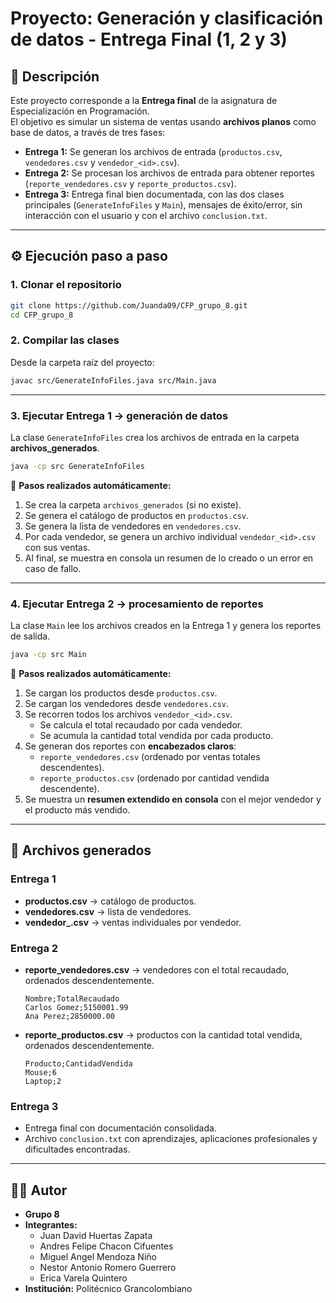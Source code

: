 # Proyecto: Generación y clasificación de datos - Entrega Final (1, 2 y 3)

## 📌 Descripción
Este proyecto corresponde a la **Entrega final** de la asignatura de Especialización en Programación.  
El objetivo es simular un sistema de ventas usando **archivos planos** como base de datos, a través de tres fases:

- **Entrega 1:** Se generan los archivos de entrada (`productos.csv`, `vendedores.csv` y `vendedor_<id>.csv`).  
- **Entrega 2:** Se procesan los archivos de entrada para obtener reportes (`reporte_vendedores.csv` y `reporte_productos.csv`).  
- **Entrega 3:** Entrega final bien documentada, con las dos clases principales (`GenerateInfoFiles` y `Main`), mensajes de éxito/error, sin interacción con el usuario y con el archivo `conclusion.txt`.

---

## ⚙️ Ejecución paso a paso

### 1. Clonar el repositorio
```bash
git clone https://github.com/Juanda09/CFP_grupo_8.git
cd CFP_grupo_8
```

### 2. Compilar las clases
Desde la carpeta raíz del proyecto:
```bash
javac src/GenerateInfoFiles.java src/Main.java
```

---

### 3. Ejecutar **Entrega 1** → generación de datos
La clase `GenerateInfoFiles` crea los archivos de entrada en la carpeta **archivos_generados**.

```bash
java -cp src GenerateInfoFiles
```

🔎 **Pasos realizados automáticamente:**
1. Se crea la carpeta `archivos_generados` (si no existe).  
2. Se genera el catálogo de productos en `productos.csv`.  
3. Se genera la lista de vendedores en `vendedores.csv`.  
4. Por cada vendedor, se genera un archivo individual `vendedor_<id>.csv` con sus ventas.  
5. Al final, se muestra en consola un resumen de lo creado o un error en caso de fallo.  

---

### 4. Ejecutar **Entrega 2** → procesamiento de reportes
La clase `Main` lee los archivos creados en la Entrega 1 y genera los reportes de salida.

```bash
java -cp src Main
```

🔎 **Pasos realizados automáticamente:**
1. Se cargan los productos desde `productos.csv`.  
2. Se cargan los vendedores desde `vendedores.csv`.  
3. Se recorren todos los archivos `vendedor_<id>.csv`.  
   - Se calcula el total recaudado por cada vendedor.  
   - Se acumula la cantidad total vendida por cada producto.  
4. Se generan dos reportes con **encabezados claros**:  
   - `reporte_vendedores.csv` (ordenado por ventas totales descendentes).  
   - `reporte_productos.csv` (ordenado por cantidad vendida descendente).  
5. Se muestra un **resumen extendido en consola** con el mejor vendedor y el producto más vendido.  

---

## 📂 Archivos generados

### Entrega 1
- **productos.csv** → catálogo de productos.  
- **vendedores.csv** → lista de vendedores.  
- **vendedor_<id>.csv** → ventas individuales por vendedor.  

### Entrega 2
- **reporte_vendedores.csv** → vendedores con el total recaudado, ordenados descendentemente.  
  ```csv
  Nombre;TotalRecaudado
  Carlos Gomez;5150001.99
  Ana Perez;2850000.00
  ```
- **reporte_productos.csv** → productos con la cantidad total vendida, ordenados descendentemente.  
  ```csv
  Producto;CantidadVendida
  Mouse;6
  Laptop;2
  ```

### Entrega 3
- Entrega final con documentación consolidada.  
- Archivo `conclusion.txt` con aprendizajes, aplicaciones profesionales y dificultades encontradas.  

---

## 👨‍💻 Autor
- **Grupo 8**  
- **Integrantes:**  
  - Juan David Huertas Zapata  
  - Andres Felipe Chacon Cifuentes  
  - Miguel Angel Mendoza Niño  
  - Nestor Antonio Romero Guerrero  
  - Erica Varela Quintero  
- **Institución:** Politécnico Grancolombiano  
